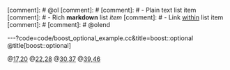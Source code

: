
[comment]: # @ol
[comment]: # 
[comment]: # - Plain text list item
[comment]: # - Rich **markdown** list *item*
[comment]: # - Link [within](https://gitpitch.com) list item
[comment]: # 
[comment]: # @olend

---?code=code/boost_optional_example.cc&title=boost::optional
@title[boost::optional]

@[17,20](1.使用不可能存在的值)
@[22,28](2.使用单独的boost值标记)
@[30,37](3.使用boost::optional)
@[39,46](boost::optional用法)
